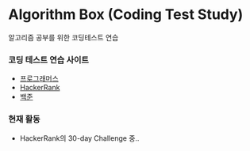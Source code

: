 # Algorithm Box (Coding Test Study)

알고리즘 공부를 위한 코딩테스트 연습

### 코딩 테스트 연습 사이트

 - [프로그래머스](https://programmers.co.kr/learn/challenges)
 - [HackerRank](https://www.hackerrank.com/dashboard)
 - [백준](https://www.acmicpc.net/)
 
 
### 현재 활동

 - HackerRank의 30-day Challenge 중..
